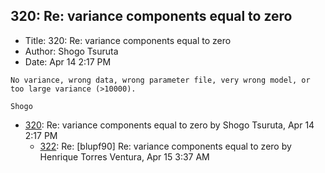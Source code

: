 ## 320: Re: variance components equal to zero

- Title: 320: Re: variance components equal to zero
- Author: Shogo Tsuruta
- Date: Apr 14 2:17 PM
```
No variance, wrong data, wrong parameter file, very wrong model, or too large variance (>10000).

Shogo
```

- [320](0320.md): Re: variance components equal to zero by Shogo Tsuruta, Apr 14 2:17 PM
    - [322](0322.md): Re: [blupf90] Re: variance components equal to zero by Henrique Torres Ventura, Apr 15 3:37 AM
